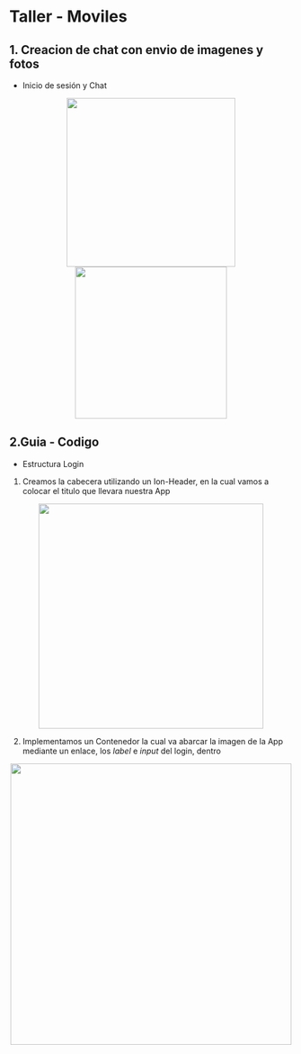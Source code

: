 # Taller - Moviles
## 1. Creacion de chat con envio de imagenes y fotos

- Inicio de sesión y Chat

<p align="center"><img src ="https://user-images.githubusercontent.com/74762981/209385721-33b605b3-588c-4a8c-a506-dafc6ff1cf3f.png" width="300"/>
<img src ="https://user-images.githubusercontent.com/74762981/209385068-8cd18858-7b6b-4547-9e54-3bbb6f8ef9b5.png" width="270"/></p>


## 2.Guia - Codigo

- Estructura Login
1) Creamos la cabecera utilizando un Ion-Header, en la cual vamos a colocar el titulo que llevara nuestra App

<p align="center"><img src ="https://user-images.githubusercontent.com/74762981/209389429-1a85bc8d-8816-469d-bbed-63cce04e931e.png" width="400"/></p>

2) Implementamos un Contenedor la cual va abarcar la imagen de la App mediante un enlace, los *label* e *input* del login,
dentro

<p align="center"><img src ="https://user-images.githubusercontent.com/74762981/209391950-7412ac6b-a476-41e6-a0c4-5ae4472fba8d.png" width="500"/></p>



